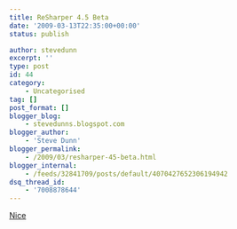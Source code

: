 ```yaml
---
title: ReSharper 4.5 Beta
date: '2009-03-13T22:35:00+00:00'
status: publish

author: stevedunn
excerpt: ''
type: post
id: 44
category:
    - Uncategorised
tag: []
post_format: []
blogger_blog:
    - stevedunns.blogspot.com
blogger_author:
    - 'Steve Dunn'
blogger_permalink:
    - /2009/03/resharper-45-beta.html
blogger_internal:
    - /feeds/32841709/posts/default/4070427652306194942
dsq_thread_id:
    - '7008878644'
---
```

[Nice](http://www.jetbrains.com/resharper/beta.html)